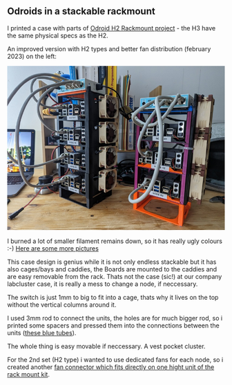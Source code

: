 ## Odroids in a stackable rackmount 

I printed a case with parts of
[Odroid H2 Rackmount project](https://www.thingiverse.com/thing:3485530) - the H3 
have the same physical specs as the H2.

An improved version with H2 types and better fan distribution (february 2023) on the left:

![2nd generation case with Odroids (H2 in black, H3 in colored rack)](pics/case-2nd-gen_sm.jpg)

I burned a lot of smaller filament remains down, so it has really ugly colours :-)
[Here are some more pictures](https://photos.google.com/share/AF1QipOEYq0544IV67harl58_uC0024xNleLqJeiRTEjn7_saC3fTc6Ne1Pnuho2mmJ2EA?key=SUhpWUtIOFYzX0pybnV2RXV3aVNjRk9uWXVsazFR) 

This case design is genius while it is not only endless stackable but it
has also cages/bays and caddies, the Boards are mounted to the caddies and
are easy removable from the rack. Thats not the case (sic!) at our company labcluster
case, it is really a mess to change a node, if neccessary.

The switch is just 1mm to big to fit into a cage, thats why it lives on the top
without the vertical columns around it.

I used 3mm rod to connect the units, the holes are for much bigger rod, so i
printed some spacers and pressed them into the connections between the units
([these blue tubes](https://photos.google.com/share/AF1QipOEYq0544IV67harl58_uC0024xNleLqJeiRTEjn7_saC3fTc6Ne1Pnuho2mmJ2EA/photo/AF1QipOLIP7ZdU2PIErlum0OlAI_0ENNHN7T6_IcpPRl?key=SUhpWUtIOFYzX0pybnV2RXV3aVNjRk9uWXVsazFR)).

The whole thing is easy movable if neccessary. A vest pocket cluster.

For the 2nd set (H2 type) i wanted to use dedicated fans for each node, so i
created another [fan connector which fits directly on one hight unit of the rack
mount kit](https://www.thingiverse.com/thing:5867495).
